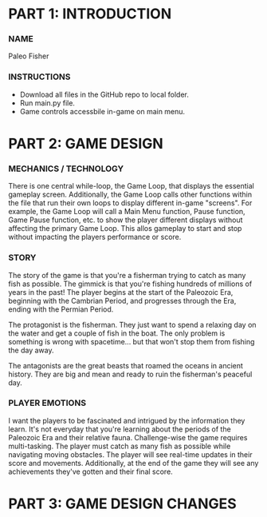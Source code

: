 # PART 1: INTRODUCTION

### NAME
Paleo Fisher

### INSTRUCTIONS
- Download all files in the GitHub repo to local folder.
- Run main.py file.
- Game controls accessbile in-game on main menu.


# PART 2: GAME DESIGN

### MECHANICS / TECHNOLOGY
There is one central while-loop, the Game Loop, that displays the essential gameplay screen. Additionally, the Game Loop calls other functions within the file that run their own loops to display different in-game "screens". For example, the Game Loop will call a Main Menu function, Pause function, Game Pause function, etc. to show the player different displays without affecting the primary Game Loop. This allos gameplay to start and stop without impacting the players performance or score.

### STORY
The story of the game is that you're a fisherman trying to catch as many fish as possible. The gimmick is that you're fishing hundreds of millions of years in the past! The player begins at the start of the Paleozoic Era, beginning with the Cambrian Period, and progresses through the Era, ending with the Permian Period.

The protagonist is the fisherman. They just want to spend a relaxing day on the water and get a couple of fish in the boat. The only problem is something is wrong with spacetime... but that won't stop them from fishing the day away.

The antagonists are the great beasts that roamed the oceans in ancient history. They are big and mean and ready to ruin the fisherman's peaceful day.

### PLAYER EMOTIONS
I want the players to be fascinated and intrigued by the information they learn. It's not everyday that you're learning about the periods of the Paleozoic Era and their relative fauna.
Challenge-wise the game requires multi-tasking. The player must catch as many fish as possible while navigating moving obstacles.
The player will see real-time updates in their score and movements. Additionally, at the end of the game they will see any achievements they've gotten and their final score.

# PART 3: GAME DESIGN CHANGES
